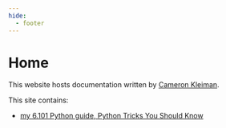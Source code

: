 ```yaml
---
hide:
  - footer
---
```

# Home

This website hosts documentation written by [Cameron Kleiman](https://camk.co).

This site contains:

- [my 6.101 Python guide, Python Tricks You Should Know](python/index.md)
